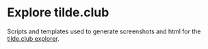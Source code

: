 # Explore tilde.club

Scripts and templates used to generate screenshots and html for the 
[tilde.club explorer](https://tilde.club/~tweska).
